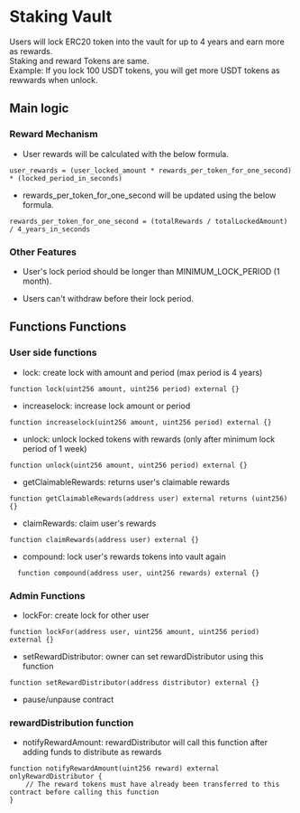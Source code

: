 # Staking Vault

Users will lock ERC20 token into the vault for up to 4 years and earn more as rewards. <br/>
Staking and reward Tokens are same. <br/>
Example: If you lock 100 USDT tokens, you will get more USDT tokens as rewwards when unlock. <br/>

## Main logic

### Reward Mechanism

- User rewards will be calculated with the below formula.

```
user_rewards = (user_locked_amount * rewards_per_token_for_one_second) * (locked_period_in_seconds)
```

- rewards_per_token_for_one_second will be updated using the below formula.

```
rewards_per_token_for_one_second = (totalRewards / totalLockedAmount) / 4_years_in_seconds
```

### Other Features

- User's lock period should be longer than MINIMUM_LOCK_PERIOD (1 month).

- Users can't withdraw before their lock period.

## Functions Functions

### User side functions

- lock: create lock with amount and period (max period is 4 years)

```
function lock(uint256 amount, uint256 period) external {}
```

- increaselock: increase lock amount or period

```
function increaselock(uint256 amount, uint256 period) external {}
```

- unlock: unlock locked tokens with rewards (only after minimum lock period of 1 week)

```
function unlock(uint256 amount, uint256 period) external {}
```

- getClaimableRewards: returns user's claimable rewards

```
function getClaimableRewards(address user) external returns (uint256) {}
```

- claimRewards: claim user's rewards

```
function claimRewards(address user) external {}
```

- compound: lock user's rewards tokens into vault again

```
  function compound(address user, uint256 rewards) external {}
```

### Admin Functions

- lockFor: create lock for other user

```
function lockFor(address user, uint256 amount, uint256 period) external {}
```

- setRewardDistributor: owner can set rewardDistributor using this function

```
function setRewardDistributor(address distributor) external {}
```

- pause/unpause contract

### rewardDistribution function

- notifyRewardAmount: rewardDistributor will call this function after adding funds to distribute as rewards

```
function notifyRewardAmount(uint256 reward) external onlyRewardDistributor {
    // The reward tokens must have already been transferred to this contract before calling this function
}
```
